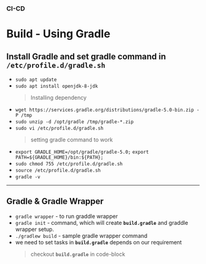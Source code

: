 ### CI-CD
# **Build - Using Gradle**
## Install Gradle and set **gradle** command in `/etc/profile.d/gradle.sh`
- `sudo apt update`
- `sudo apt install openjdk-8-jdk`
  > Installing dependency
- `wget https://services.gradle.org/distributions/gradle-5.0-bin.zip -P /tmp`
- `sudo unzip -d /opt/gradle /tmp/gradle-*.zip`
- `sudo vi /etc/profile.d/gradle.sh`
  > setting gradle command to work
- `export GRADLE_HOME=/opt/gradle/gradle-5.0;`
  `export PATH=${GRADLE_HOME}/bin:${PATH};`
- `sudo chmod 755 /etc/profile.d/gradle.sh`
- `source /etc/profile.d/gradle.sh`
- `gradle -v`
***
## Gradle & Gradle Wrapper
- `gradle wrapper` - to run graddle wrapper
- `gradle init` - command, which will create **`build.gradle`** and graddle wrapper setup.
- `./gradlew build` - sample gradle wrapper command
- we need to set tasks in **`build.gradle`** depends on our requirement
  > checkout **`build.gradle`** in code-block
## Automated testing
- **unit test** - for testing small piece of code
- **integration test** - test larger portions of application integrated with each other
- **smoke / sanity test** - high level integration test that verify basic, large scale things like weather or not the application runs, application endpoint return 500 error

- clone the `cicd-gradle-automation-testing` folder for testing how Automation works
***
